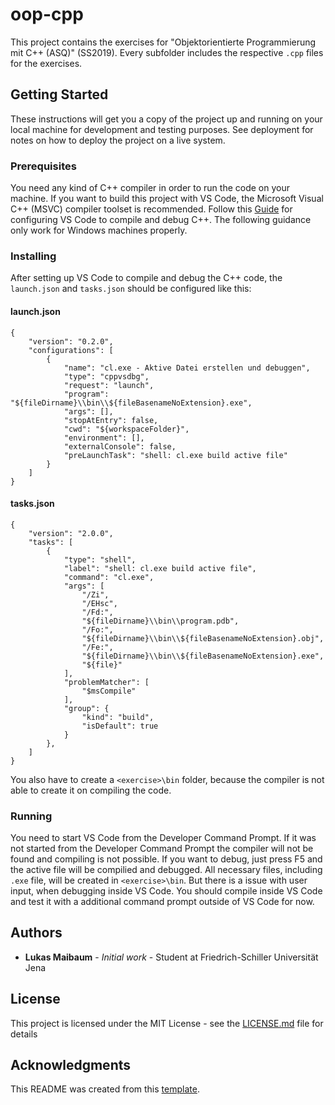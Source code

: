 # oop-cpp

This project contains the exercises for "Objektorientierte Programmierung mit C++ (ASQ)" (SS2019). Every subfolder includes the respective `.cpp` files for the exercises.

## Getting Started

These instructions will get you a copy of the project up and running on your local machine for development and testing purposes. See deployment for notes on how to deploy the project on a live system.

### Prerequisites

You need any kind of C++ compiler in order to run the code on your machine. If you want to build this project with VS Code, the Microsoft Visual C++ (MSVC) compiler toolset is recommended. Follow this [Guide](https://code.visualstudio.com/docs/cpp/config-msvc) for configuring VS Code to compile and debug C++. The following guidance only work for Windows machines properly.

### Installing

After setting up VS Code to compile and debug the C++ code, the `launch.json` and `tasks.json` should be configured like this:

#### launch.json

```
{
    "version": "0.2.0",
    "configurations": [
        {
            "name": "cl.exe - Aktive Datei erstellen und debuggen",
            "type": "cppvsdbg",
            "request": "launch",
            "program": "${fileDirname}\\bin\\${fileBasenameNoExtension}.exe",
            "args": [],
            "stopAtEntry": false,
            "cwd": "${workspaceFolder}",
            "environment": [],
            "externalConsole": false,
            "preLaunchTask": "shell: cl.exe build active file"
        }
    ]
}
```

#### tasks.json

```
{
    "version": "2.0.0",
    "tasks": [
        {
            "type": "shell",
            "label": "shell: cl.exe build active file",
            "command": "cl.exe",
            "args": [
                "/Zi",
                "/EHsc",
                "/Fd:",
                "${fileDirname}\\bin\\program.pdb",
                "/Fo:",
                "${fileDirname}\\bin\\${fileBasenameNoExtension}.obj",
                "/Fe:",
                "${fileDirname}\\bin\\${fileBasenameNoExtension}.exe",
                "${file}"
            ],
            "problemMatcher": [
                "$msCompile"
            ],
            "group": {
                "kind": "build",
                "isDefault": true
            }
        },
    ]
}
```

You also have to create a `<exercise>\bin` folder, because the compiler is not able to create it on compiling the code.

### Running

You need to start VS Code from the Developer Command Prompt. If it was not started from the Developer Command Prompt the compiler will not be found and compiling is not possible. If you want to debug, just press F5 and the active file will be compilied and debugged. All necessary files, including `.exe` file, will be created in `<exercise>\bin`. But there is a issue with user input, when debugging inside VS Code. You should compile inside VS Code and test it with a additional command prompt outside of VS Code for now. 

## Authors

* **Lukas Maibaum** - *Initial work* - Student at Friedrich-Schiller Universität Jena

## License

This project is licensed under the MIT License - see the [LICENSE.md](LICENSE.md) file for details

## Acknowledgments

This README was created from this [template](https://gist.github.com/PurpleBooth/109311bb0361f32d87a2).
